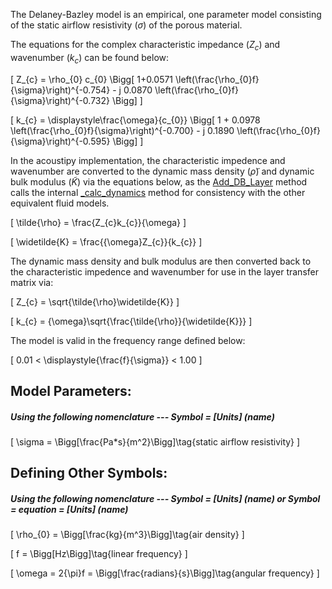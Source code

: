 The Delaney-Bazley model is an empirical, one parameter model consisting of the static airflow resistivity $(\sigma)$ of the porous material.

The equations for the complex characteristic impedance $(Z_{c})$ and wavenumber $(k_{c})$ can be found below:

\[
Z_{c} = \rho_{0} c_{0} 
  \Bigg[ 1+0.0571  \left(\frac{\rho_{0}f}{\sigma}\right)^{-0.754} 
        - j 0.0870  \left(\frac{\rho_{0}f}{\sigma}\right)^{-0.732} \Bigg]
\]

\[
k_{c} = \displaystyle\frac{\omega}{c_{0}} 
  \Bigg[ 1 + 0.0978  \left(\frac{\rho_{0}f}{\sigma}\right)^{-0.700} 
         - j 0.1890  \left(\frac{\rho_{0}f}{\sigma}\right)^{-0.595} \Bigg]
\]

In the acoustipy implementation, the characteristic impedence and wavenumber are converted to the dynamic mass density $(\tilde{\rho})$ and dynamic bulk modulus $(\widetilde{K})$ via the equations below, as the [Add_DB_Layer](https://jakep72.github.io/acoustipy/AcousticTMM/#src.acoustipy.TMM.AcousticTMM.Add_DB_Layer) method calls the internal [_calc_dynamics](https://jakep72.github.io/acoustipy/AcousticTMM/#src.acoustipy.TMM.AcousticTMM._calc_dynamics) method for consistency with the other equivalent fluid models.

\[
\tilde{\rho} = \frac{Z_{c}k_{c}}{\omega}
\]

\[
\widetilde{K} = \frac{{\omega}Z_{c}}{k_{c}}
\]

The dynamic mass density and bulk modulus are then converted back to the characteristic impedence and wavenumber for use in the layer transfer matrix via:

\[
Z_{c} = \sqrt{\tilde{\rho}\widetilde{K}}
\]

\[
k_{c} = {\omega}\sqrt{\frac{\tilde{\rho}}{\widetilde{K}}}
\]

The model is valid in the frequency range defined below:

\[
0.01 < \displaystyle{\frac{f}{\sigma}} < 1.00
\]

## Model Parameters:

##### Using the following nomenclature --- Symbol = [Units] (name)

\[
\sigma = \Bigg[\frac{Pa*s}{m^2}\Bigg]\tag{static airflow resistivity}
\]

## Defining Other Symbols:

##### Using the following nomenclature --- Symbol = [Units] (name) or Symbol = equation = [Units] (name)

\[
\rho_{0} = \Bigg[\frac{kg}{m^3}\Bigg]\tag{air density}
\]

\[
f = \Bigg[Hz\Bigg]\tag{linear frequency}
\]

\[
\omega = 2{\pi}f = \Bigg[\frac{radians}{s}\Bigg]\tag{angular frequency}
\]